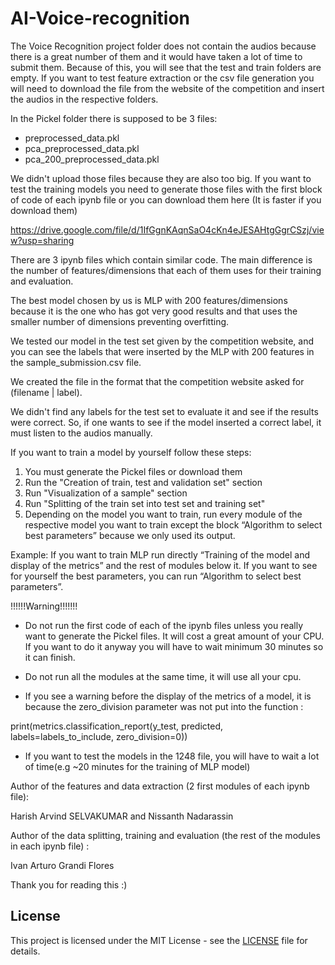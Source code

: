 # AI-Voice-recognition

The Voice Recognition project folder does not contain the audios because there is
a great number of them and it would have taken a lot of time to submit them. Because of this, you
will see that the test and train folders are empty. If you want to test feature extraction or the csv
file generation you will need to download the file from the website of the competition and insert the
audios in the respective folders.

In the Pickel folder there is supposed to be 3 files:
- preprocessed_data.pkl
- pca_preprocessed_data.pkl
- pca_200_preprocessed_data.pkl

We didn't upload those files because they are also too big. If you want to test the training models
you need to generate those files with the first block of code of each ipynb file or you can download
them here (It is faster if you download them)

https://drive.google.com/file/d/1IfGgnKAqnSaO4cKn4eJESAHtgGgrCSzj/view?usp=sharing

There are 3 ipynb files which contain similar code. The main difference is the number
of features/dimensions that each of them uses for their training and evaluation.

The best model chosen by us is MLP with 200 features/dimensions because it is the one who has got
very good results and that uses the smaller number of dimensions preventing overfitting. 

We tested our model in the test set given by the competition website, and you can see the labels that 
were inserted by the MLP with 200 features in the sample_submission.csv file. 

We created the file in the format that the competition website asked for (filename | label).

We didn't find any labels for the test set to evaluate it and see if the results were correct. So, 
if one wants to see if the model inserted a correct label, it must listen to the audios manually.

If you want to train a model by yourself follow these steps:

1. You must generate the Pickel files or download them
2. Run the "Creation of train, test and validation set" section
3. Run "Visualization of a sample" section
4. Run "Splitting of the train set into test set and training set"
5. Depending on the model you want to train, run every module of the respective model
you want to train except the block “Algorithm to select best parameters” because we only used
its output.

Example: 
If you want to train MLP run directly “Training of the model and display of the metrics” and
the rest of modules below it. If you want to see for yourself the best parameters, you can run
“Algorithm to select best parameters”.

!!!!!!Warning!!!!!!!

- Do not run the first code of each of the ipynb files unless you really want to generate the Pickel files.
It will cost a great amount of your CPU. If you want to do it anyway you will have to wait minimum 30
minutes so it can finish.

- Do not run all the modules at the same time, it will use all your cpu.

- If you see a warning before the display of the metrics of a model, it is because the 
zero_division parameter was not put into the function :

print(metrics.classification_report(y_test, predicted, labels=labels_to_include, zero_division=0))

- If you want to test the models in the 1248 file, you will have to wait a lot of time(e.g ~20 minutes for
the training of MLP model)


Author of the features and data extraction (2 first modules of each ipynb file): 

Harish Arvind SELVAKUMAR and Nissanth Nadarassin

Author of the data splitting, training and evaluation (the rest of the modules in each ipynb file) :

Ivan Arturo Grandi Flores

Thank you for reading this :)

## License

This project is licensed under the MIT License - see the [LICENSE](https://github.com/Harish-Arvind/AI-Voice-recognition/blob/main/AI%20Voice%20recognition/LICENSE) file for details.

